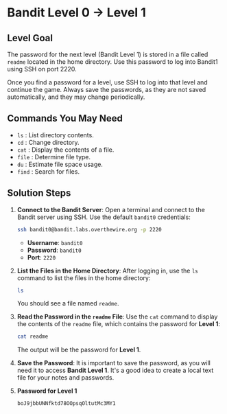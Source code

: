 # Bandit Level 0 → Level 1

## Level Goal
The password for the next level (Bandit Level 1) is stored in a file called `readme` located in the home directory. Use this password to log into Bandit1 using SSH on port 2220. 

Once you find a password for a level, use SSH to log into that level and continue the game. Always save the passwords, as they are not saved automatically, and they may change periodically.

## Commands You May Need
- `ls` : List directory contents.
- `cd` : Change directory.
- `cat` : Display the contents of a file.
- `file` : Determine file type.
- `du` : Estimate file space usage.
- `find` : Search for files.

## Solution Steps

1. **Connect to the Bandit Server**:
   Open a terminal and connect to the Bandit server using SSH. Use the default `bandit0` credentials:
   
   ```bash
   ssh bandit0@bandit.labs.overthewire.org -p 2220
   ```

   - **Username**: `bandit0`
   - **Password**: `bandit0`
   - **Port**: `2220`

2. **List the Files in the Home Directory**:
   After logging in, use the `ls` command to list the files in the home directory:
   
   ```bash
   ls
   ```

   You should see a file named `readme`.

3. **Read the Password in the `readme` File**:
   Use the `cat` command to display the contents of the `readme` file, which contains the password for **Level 1**:
   
   ```bash
   cat readme
   ```

   The output will be the password for **Level 1**.

4. **Save the Password**:
   It is important to save the password, as you will need it to access **Bandit Level 1**. It's a good idea to create a local text file for your notes and passwords.

5. **Password for Level 1**
   ```
   boJ9jbbUNNfktd78OOpsqOltutMc3MY1
   ```
